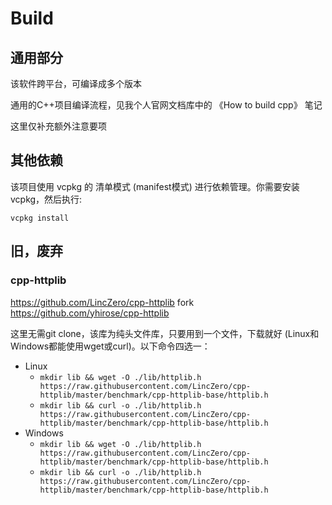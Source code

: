 # Build

## 通用部分

该软件跨平台，可编译成多个版本

通用的C++项目编译流程，见我个人官网文档库中的 《How to build cpp》 笔记

这里仅补充额外注意要项

## 其他依赖

该项目使用 vcpkg 的 清单模式 (manifest模式) 进行依赖管理。你需要安装 vcpkg，然后执行:

```shell
vcpkg install
```

## 旧，废弃

### cpp-httplib

https://github.com/LincZero/cpp-httplib fork https://github.com/yhirose/cpp-httplib

这里无需git clone，该库为纯头文件库，只要用到一个文件，下载就好 (Linux和Windows都能使用wget或curl)。以下命令四选一：

- Linux
  - `mkdir lib && wget -O ./lib/httplib.h https://raw.githubusercontent.com/LincZero/cpp-httplib/master/benchmark/cpp-httplib-base/httplib.h`
  - `mkdir lib && curl -o ./lib/httplib.h https://raw.githubusercontent.com/LincZero/cpp-httplib/master/benchmark/cpp-httplib-base/httplib.h`
- Windows
  - `mkdir lib && wget -O ./lib/httplib.h https://raw.githubusercontent.com/LincZero/cpp-httplib/master/benchmark/cpp-httplib-base/httplib.h`
  - `mkdir lib && curl -o ./lib/httplib.h https://raw.githubusercontent.com/LincZero/cpp-httplib/master/benchmark/cpp-httplib-base/httplib.h`
